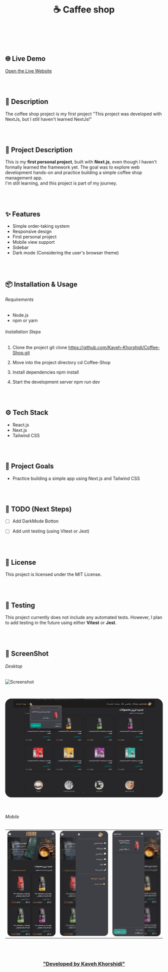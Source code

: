 <h1 align="center">☕️ Caffee shop</h1>

<br/>
<br/>
<br/>
<br/>
 

## 🌐 Live Demo  
[Open the Live Website](https://coffee-shop-two-psi.vercel.app/)


<br/>
<br/>


## 📄 Description

The coffee shop project is my first project
"This project was developed with NextJs, but I still haven't learned NextJs!"


<br/>
<br/>


## 📘 Project Description

This is my **first personal project**, built with **Next.js**, even though I haven't formally learned the framework yet. The goal was to explore web development hands-on and practice building a simple coffee shop management app.  
I'm still learning, and this project is part of my journey. 


<br/>
<br/>


## ✨ Features

- Simple order-taking system
- Responsive design
- First personal project
- Mobile view support
- Sidebar 
- Dark mode (Considering the user's browser theme)


<br/>
<br/>


## 📦 Installation & Usage

###### Requirements 
- Node.js 
- npm or yarn


###### Installation Steps 

1. Clone the project 
git clone https://github.com/Kaveh-Khorshidi/Coffee-Shop.git

2. Move into the project directory
cd Coffee-Shop

3. Install dependencies
npm install

4. Start the development server
npm run dev


<br/>
<br/>


## ⚙️ Tech Stack

- React.js
- Next.js
- Tailwind CSS


<br/>
<br/>


## 🎯 Project Goals
- Practice building a simple app using Next.js and Tailwind CSS  


<br/>
<br/>


## 📌 TODO (Next Steps)

- [ ] Add DarkMode Botton
- [ ] Add unit testing (using Vitest or Jest)


<br/>
<br/>


## 🪪 License
This project is licensed under the MIT License.


<br/>
<br/>


## 🧪 Testing
This project currently does not include any automated tests. However, I plan to add testing in the future using either **Vitest** or **Jest**.


<br/>
<br/>


## 🌌 ScreenShot
###### Desktop
![Screenshot](./public/screenShot/desktop/s1.png)

<br/>

![Screenshot](./public/screenShot/desktop/s2.png)

<br/>


###### Mobile
<table>
  <tr>
    <td><img src="./public/screenShot/mobile/s1.png" width="300"/></td>
    <td><img src="./public/screenShot/mobile/s2.png" width="300"/></td>
    <td><img src="./public/screenShot/mobile/s3.png" width="300"/></td>
  </tr>
</table>


<br/>
<br/>


<h3 align="center">

<a href="https://github.com/Kaveh-Khorshidi" >
"Developed  by  Kaveh Khorshidi"
</a>

</h3>















